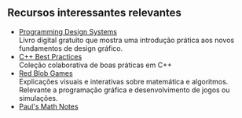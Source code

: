 ## Recursos interessantes relevantes

- [Programming Design Systems](https://programmingdesignsystems.com)\
  Livro digital gratuito que mostra uma introdução prática aos novos fundamentos
  de design gráfico.
- [C++ Best Practices](https://lefticus.gitbooks.io/cpp-best-practices/content)\
  Coleção colaborativa de boas práticas em C++
- [Red Blob Games](https://www.redblobgames.com)\
  Explicações visuais e interativas sobre matemática e algoritmos. Relevante a
  programação gráfica e desenvolvimento de jogos ou simulações.
- [Paul's Math Notes](https://tutorial.math.lamar.edu/)
